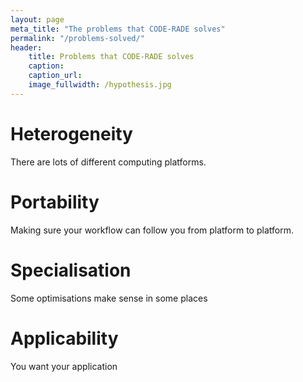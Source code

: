 ```yaml
---
layout: page
meta_title: "The problems that CODE-RADE solves"
permalink: "/problems-solved/"
header:
    title: Problems that CODE-RADE solves
    caption:
    caption_url: 
    image_fullwidth: /hypothesis.jpg
---
```


# Heterogeneity

There are lots of different computing platforms.

# Portability

Making sure your workflow can follow you from platform to platform.

# Specialisation

Some optimisations make sense in some places

# Applicability

You want your application
